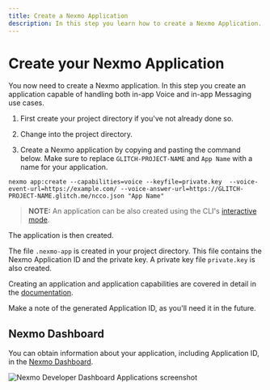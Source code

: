 ```yaml
---
title: Create a Nexmo Application
description: In this step you learn how to create a Nexmo Application.
---
```


# Create your Nexmo Application

You now need to create a Nexmo application. In this step you create an application capable of handling both in-app Voice and in-app Messaging use cases.

1) First create your project directory if you've not already done so.

2) Change into the project directory.

3) Create a Nexmo application by copying and pasting the command below. Make sure to replace `GLITCH-PROJECT-NAME` and `App Name` with a name for your application.

``` shell
nexmo app:create --capabilities=voice --keyfile=private.key  --voice-event-url=https://example.com/ --voice-answer-url=https://GLITCH-PROJECT-NAME.glitch.me/ncco.json "App Name"
```

> **NOTE:** An application can be also created using the CLI's [interactive mode](/application/nexmo-cli#interactive-mode).

The application is then created.

The file `.nexmo-app` is created in your project directory. This file contains the Nexmo Application ID and the private key. A private key file `private.key` is also created.

Creating an application and application capabilities are covered in detail in the [documentation](/application/overview).

Make a note of the generated Application ID, as you'll need it in the future. 

## Nexmo Dashboard

You can obtain information about your application, including Application ID, in the [Nexmo Dashboard](https://dashboard.nexmo.com/applications).

![Nexmo Developer Dashboard Applications screenshot](/assets/screenshots/tutorials/app-to-phone/nexmo-dashboard-applications.png "Nexmo Developer Dashboard Applications screenshot")
